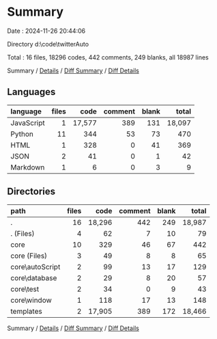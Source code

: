 # Summary

Date : 2024-11-26 20:44:06

Directory d:\\code\\twitterAuto

Total : 16 files,  18296 codes, 442 comments, 249 blanks, all 18987 lines

Summary / [Details](details.md) / [Diff Summary](diff.md) / [Diff Details](diff-details.md)

## Languages
| language | files | code | comment | blank | total |
| :--- | ---: | ---: | ---: | ---: | ---: |
| JavaScript | 1 | 17,577 | 389 | 131 | 18,097 |
| Python | 11 | 344 | 53 | 73 | 470 |
| HTML | 1 | 328 | 0 | 41 | 369 |
| JSON | 2 | 41 | 0 | 1 | 42 |
| Markdown | 1 | 6 | 0 | 3 | 9 |

## Directories
| path | files | code | comment | blank | total |
| :--- | ---: | ---: | ---: | ---: | ---: |
| . | 16 | 18,296 | 442 | 249 | 18,987 |
| . (Files) | 4 | 62 | 7 | 10 | 79 |
| core | 10 | 329 | 46 | 67 | 442 |
| core (Files) | 3 | 49 | 8 | 8 | 65 |
| core\\autoScript | 2 | 99 | 13 | 17 | 129 |
| core\\database | 2 | 29 | 8 | 20 | 57 |
| core\\test | 2 | 34 | 0 | 9 | 43 |
| core\\window | 1 | 118 | 17 | 13 | 148 |
| templates | 2 | 17,905 | 389 | 172 | 18,466 |

Summary / [Details](details.md) / [Diff Summary](diff.md) / [Diff Details](diff-details.md)